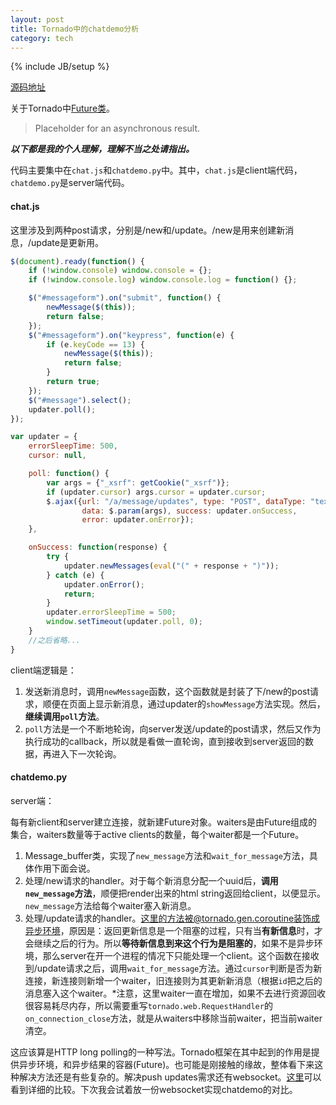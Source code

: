 ```yaml
---
layout: post
title: Tornado中的chatdemo分析
category: tech
---
```

{% include JB/setup %}

[源码地址](https://github.com/tornadoweb/tornado/tree/master/demos/chat)

关于Tornado中[Future类](http://www.tornadoweb.org/en/stable/concurrent.html#tornado.concurrent.Future)。
> Placeholder for an asynchronous result.

***以下都是我的个人理解，理解不当之处请指出。***

代码主要集中在`chat.js`和`chatdemo.py`中。其中，`chat.js`是client端代码，`chatdemo.py`是server端代码。

#### chat.js
这里涉及到两种post请求，分别是/new和/update。/new是用来创建新消息，/update是更新用。

```javascript
$(document).ready(function() {
    if (!window.console) window.console = {};
    if (!window.console.log) window.console.log = function() {};

    $("#messageform").on("submit", function() {
        newMessage($(this));
        return false;
    });
    $("#messageform").on("keypress", function(e) {
        if (e.keyCode == 13) {
            newMessage($(this));
            return false;
        }
        return true;
    });
    $("#message").select();
    updater.poll();
});

var updater = {
    errorSleepTime: 500,
    cursor: null,

    poll: function() {
        var args = {"_xsrf": getCookie("_xsrf")};
        if (updater.cursor) args.cursor = updater.cursor;
        $.ajax({url: "/a/message/updates", type: "POST", dataType: "text",
                data: $.param(args), success: updater.onSuccess,
                error: updater.onError});
    },

    onSuccess: function(response) {
        try {
            updater.newMessages(eval("(" + response + ")"));
        } catch (e) {
            updater.onError();
            return;
        }
        updater.errorSleepTime = 500;
        window.setTimeout(updater.poll, 0);
    }
    //之后省略...
}

```

client端逻辑是：

1. 发送新消息时，调用`newMessage`函数，这个函数就是封装了下/new的post请求，顺便在页面上显示新消息，通过updater的`showMessage`方法实现。然后，**继续调用`poll`方法**。
2. `poll`方法是一个不断地轮询，向server发送/update的post请求，然后又作为执行成功的callback，所以就是看做一直轮询，直到接收到server返回的数据，再进入下一次轮询。

#### chatdemo.py
server端：

每有新client和server建立连接，就新建Future对象。waiters是由Future组成的集合，waiters数量等于active clients的数量，每个waiter都是一个Future。

1. Message_buffer类，实现了`new_message`方法和`wait_for_message`方法，具体作用下面会说。
2. 处理/new请求的handler。对于每个新消息分配一个uuid后，**调用`new_message`方法**，顺便把render出来的html string返回给client，以便显示。`new_message`方法给每个waiter塞入新消息。
3. 处理/update请求的handler。这里的方法被@tornado.gen.coroutine装饰成异步环境，原因是：返回更新信息是一个阻塞的过程，只有当**有新信息**时，才会继续之后的行为。所以**等待新信息到来这个行为是阻塞的**，如果不是异步环境，那么server在开一个进程的情况下只能处理一个client。这个函数在接收到/update请求之后，调用`wait_for_message`方法。通过`cursor`判断是否为新连接，新连接则新增一个waiter，旧连接则为其更新新消息（根据`id`把之后的消息塞入这个waiter。*注意，这里waiter一直在增加，如果不去进行资源回收很容易耗尽内存，所以需要重写`tornado.web.RequestHandler`的`on_connection_close`方法，就是从waiters中移除当前waiter，把当前waiter清空。


这应该算是HTTP long polling的一种写法。Tornado框架在其中起到的作用是提供异步环境，和异步结果的容器(Future)。也可能是刚接触的缘故，整体看下来这种解决方法还是有些复杂的。解决push updates需求还有websocket。[这里](http://stackoverflow.com/questions/10028770/in-what-situations-would-ajax-long-short-polling-be-preferred-over-html5-websock)可以看到详细的比较。下次我会试着放一份websocket实现chatdemo的对比。
